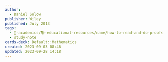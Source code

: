 ```yaml
---
author:
  - Daniel Solow
publisher: Wiley
published: July 2013
tags:
  - 🔴-academics/📚-educational-resources/name/how-to-read-and-do-proofs-an-introduction-to-mathematical-thought-processes-6th-edition
  - study-note
cards-deck: Default::Mathematics
created: 2023-09-03 08:46
updated: 2023-09-28 14:18
---
```

